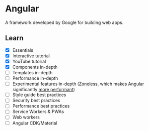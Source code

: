 # Angular

A framework developed by Google for building web apps.

## Learn

- [x] Essentials
- [x] Interactive tutorial
- [x] YouTube tutorial
- [x] Components in-depth
- [ ] Templates in-depth
- [ ] Performance in-depth
- [ ] Experimental features in-depth (Zoneless, which makes Angular significantly [more performant](https://krausest.github.io/js-framework-benchmark/))
- [ ] Style guide best practices
- [ ] Security best practices
- [ ] Performance best practices
- [ ] Service Workers & PWAs
- [ ] Web workers
- [ ] Angular CDK/Material

